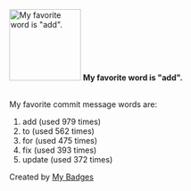 <img src="https://github.com/my-badges/my-badges/blob/master/src/all-badges/favorite-word/favorite-word.png?raw=true" alt="My favorite word is &quot;add&quot;." title="My favorite word is &quot;add&quot;." width="128">
<strong>My favorite word is &quot;add&quot;.</strong>
<br><br>

My favorite commit message words are:

1. add (used 979 times)
2. to (used 562 times)
3. for (used 475 times)
4. fix (used 393 times)
5. update (used 372 times)


Created by <a href="https://github.com/my-badges/my-badges">My Badges</a>